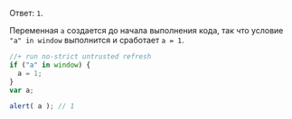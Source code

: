 Ответ: `1`.

Переменная `a` создается до начала выполнения кода, так что условие `"a" in window` выполнится и сработает `a = 1`.

```js
//+ run no-strict untrusted refresh
if ("a" in window) {
  a = 1;
}
var a;

alert( a ); // 1
```

